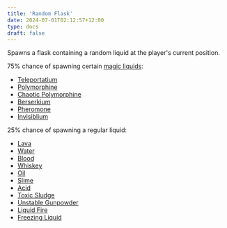 ```yaml
---
title: 'Random Flask'
date: 2024-07-01T02:12:57+12:00
type: docs
draft: false
---
```


Spawns a flask containing a random liquid at the player's current position.

75% chance of spawning certain [magic liquids](https://noita.wiki.gg/wiki/Category:Materials_tagged_with_magic_liquid):
- [Teleportatium](https://noita.wiki.gg/wiki/Teleportatium)
- [Polymorphine](https://noita.wiki.gg/wiki/Polymorphine)
- [Chaotic Polymorphine](https://noita.wiki.gg/wiki/Chaotic_Polymorphine)
- [Berserkium](https://noita.wiki.gg/wiki/Berserkium)
- [Pheromone](https://noita.wiki.gg/wiki/Pheromone)
- [Invisiblium](https://noita.wiki.gg/wiki/Invisiblium)

25% chance of spawning a regular liquid:
- [Lava](https://noita.wiki.gg/wiki/Lava)
- [Water](https://noita.wiki.gg/wiki/Water)
- [Blood](https://noita.wiki.gg/wiki/Blood)
- [Whiskey](https://noita.wiki.gg/wiki/Whiskey)
- [Oil](https://noita.wiki.gg/wiki/Oil)
- [Slime](https://noita.wiki.gg/wiki/Slime)
- [Acid](https://noita.wiki.gg/wiki/Acid)
- [Toxic Sludge](https://noita.wiki.gg/wiki/Toxic_Sludge)
- [Unstable Gunpowder](https://noita.wiki.gg/wiki/Gunpowder)
- [Liquid Fire](https://noita.wiki.gg/wiki/Liquid_Fire)
- [Freezing Liquid](https://noita.wiki.gg/wiki/Freezing_Liquid)
